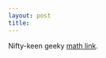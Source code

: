 ```yaml
---
layout: post
title: 
---
```


Nifty-keen geeky <a href="http://www.nytimes.com/2001/04/10/science/10MATH.html">math link</a>.
